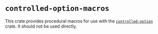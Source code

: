 # `controlled-option-macros`

This crate provides procedural macros for use with the [`controlled-option`][]
crate.  It should not be used directly.

[`controlled-option`]: https://docs.rs/controlled-option/*/

